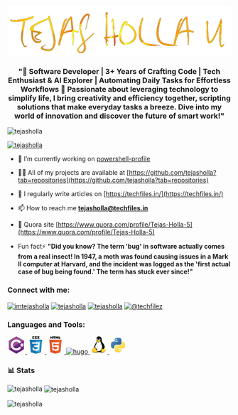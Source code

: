 <p align="center"><img src="https://raw.githubusercontent.com/tejasholla/tejasholla/main/tejas-600px.png" /></p>

<h3 align="center">"🌟 Software Developer | 3+ Years of Crafting Code | Tech Enthusiast & AI Explorer | Automating Daily Tasks for Effortless Workflows 🌟 Passionate about leveraging technology to simplify life, I bring creativity and efficiency together, scripting solutions that make everyday tasks a breeze. Dive into my world of innovation and discover the future of smart work!"</h3>

<p align="left"> <img src="https://komarev.com/ghpvc/?username=tejasholla&label=views&color=ff6600&style=flat-square" alt="tejasholla" /> </p>

<p align="left"> <a href="https://github.com/ryo-ma/github-profile-trophy"><img src="https://github-profile-trophy.vercel.app/?username=tejasholla" alt="tejasholla" /></a> </p>

- 🔭 I’m currently working on [powershell-profile](https://github.com/tejasholla/powershell-profile.git)

- 👨‍💻 All of my projects are available at [https://github.com/tejasholla?tab=repositories](https://github.com/tejasholla?tab=repositories)

- 📝 I regularly write articles on [https://techfiles.in/](https://techfiles.in/)

- 📫 How to reach me **tejasholla@techfiles.in**

- 📄 Quora site [https://www.quora.com/profile/Tejas-Holla-5](https://www.quora.com/profile/Tejas-Holla-5)

- Fun fact⚡ **"Did you know? The term 'bug' in software actually comes from a real insect! In 1947, a moth was found causing issues in a Mark II computer at Harvard, and the incident was logged as the 'first actual case of bug being found.' The term has stuck ever since!"**

<h3 align="left">Connect with me:</h3>
<p align="left">
<a href="https://twitter.com/imtejasholla" target="blank"><img align="center" src="https://raw.githubusercontent.com/rahuldkjain/github-profile-readme-generator/master/src/images/icons/Social/twitter.svg" alt="imtejasholla" height="30" width="40" /></a>
<a href="https://linkedin.com/in/tejasholla" target="blank"><img align="center" src="https://raw.githubusercontent.com/rahuldkjain/github-profile-readme-generator/master/src/images/icons/Social/linked-in-alt.svg" alt="tejasholla" height="30" width="40" /></a>
<a href="https://instagram.com/tejasholla" target="blank"><img align="center" src="https://raw.githubusercontent.com/rahuldkjain/github-profile-readme-generator/master/src/images/icons/Social/instagram.svg" alt="tejasholla" height="30" width="40" /></a>
<a href="https://www.youtube.com/c/@techfilez" target="blank"><img align="center" src="https://raw.githubusercontent.com/rahuldkjain/github-profile-readme-generator/master/src/images/icons/Social/youtube.svg" alt="@techfilez" height="30" width="40" /></a>
</p>

<h3 align="left">Languages and Tools:</h3>
<p align="left"> <a href="https://www.w3schools.com/cs/" target="_blank" rel="noreferrer"> <img src="https://raw.githubusercontent.com/devicons/devicon/master/icons/csharp/csharp-original.svg" alt="csharp" width="40" height="40"/> </a> <a href="https://www.w3schools.com/css/" target="_blank" rel="noreferrer"> <img src="https://raw.githubusercontent.com/devicons/devicon/master/icons/css3/css3-original-wordmark.svg" alt="css3" width="40" height="40"/> </a> <a href="https://www.w3.org/html/" target="_blank" rel="noreferrer"> <img src="https://raw.githubusercontent.com/devicons/devicon/master/icons/html5/html5-original-wordmark.svg" alt="html5" width="40" height="40"/> </a> <a href="https://gohugo.io/" target="_blank" rel="noreferrer"> <img src="https://api.iconify.design/logos-hugo.svg" alt="hugo" width="40" height="40"/> </a> <a href="https://www.linux.org/" target="_blank" rel="noreferrer"> <img src="https://raw.githubusercontent.com/devicons/devicon/master/icons/linux/linux-original.svg" alt="linux" width="40" height="40"/> </a> <a href="https://www.python.org" target="_blank" rel="noreferrer"> <img src="https://raw.githubusercontent.com/devicons/devicon/master/icons/python/python-original.svg" alt="python" width="40" height="40"/> </a> </p>

### 📊 Stats
<p><img align="left" src="https://github-readme-stats.vercel.app/api/top-langs?username=tejasholla&show_icons=true&locale=en&layout=compact" alt="tejasholla" /></p>

<p>&nbsp;<img align="center" src="https://github-readme-stats.vercel.app/api?username=tejasholla&show_icons=true&theme=onedark&locale=en" alt="tejasholla" /></p>

<p><img align="center" src="https://github-readme-streak-stats.herokuapp.com/?user=tejasholla&theme=dark" alt="tejasholla" /></p>

